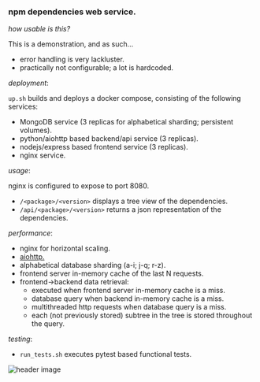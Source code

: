 ### npm dependencies web service.

*how usable is this?*

This is a demonstration, and as such...
- error handling is very lackluster.
- practically not configurable; a lot is hardcoded.

*deployment*:

```up.sh``` builds and deploys a docker compose, consisting of the following services:

- MongoDB service (3 replicas for alphabetical sharding; persistent volumes).
- python/aiohttp based backend/api service (3 replicas).
- nodejs/express based frontend service (3 replicas).
- nginx service.

*usage*:

nginx is configured to expose to port 8080.
- ```/<package>/<version>``` displays a tree view of the dependencies.
- ```/api/<package>/<version>``` returns a json representation of the dependencies.

*performance*:
- nginx for horizontal scaling.
- [aiohttp.](http://y.tsutsumi.io/aiohttp-vs-multithreaded-flask-for-high-io-applications.html)
- alphabetical database sharding (a-i; j-q; r-z).
- frontend server in-memory cache of the last N requests.
- frontend->backend data retrieval:
  - executed when frontend server in-memory cache is a miss.
  - database query when backend in-memory cache is a miss.
  - multithreaded http requests when database query is a miss.
  - each (not previously stored) subtree in the tree is stored throughout the query.

*testing*:

- ```run_tests.sh``` executes pytest based functional tests.

![header image](https://github.com/leongold/dep-view/blob/master/dep-view-demo.png)
